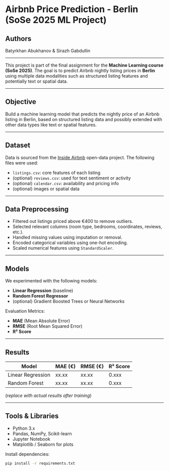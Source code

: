 # Airbnb Price Prediction - Berlin (SoSe 2025 ML Project)

## Authors
Batyrkhan Abukhanov & Sirazh Gabdullin

---

This project is part of the final assignment for the **Machine Learning course (SoSe 2025)**. The goal is to predict Airbnb nightly listing prices in **Berlin** using multiple data modalities such as structured listing features and potentially text or spatial data.

---

## Objective

Build a machine learning model that predicts the nightly price of an Airbnb listing in Berlin, based on structured listing data and possibly extended with other data types like text or spatial features.

---

## Dataset

Data is sourced from the [Inside Airbnb](http://insideairbnb.com/get-the-data.html) open-data project. The following files were used:

- `listings.csv`: core features of each listing
- (optional) `reviews.csv`: used for text sentiment or activity
- (optional) `calendar.csv`: availability and pricing info
- (optional) images or spatial data

---

## Data Preprocessing

- Filtered out listings priced above €400 to remove outliers.
- Selected relevant columns (room type, bedrooms, coordinates, reviews, etc.).
- Handled missing values using imputation or removal.
- Encoded categorical variables using one-hot encoding.
- Scaled numerical features using `StandardScaler`.

---

## Models

We experimented with the following models:

-  **Linear Regression** (baseline)
-  **Random Forest Regressor**
- (optional) Gradient Boosted Trees or Neural Networks

Evaluation Metrics:
- **MAE** (Mean Absolute Error)
- **RMSE** (Root Mean Squared Error)
- **R² Score**

---

## Results

| Model               | MAE (€) | RMSE (€) | R² Score |
|--------------------|---------|----------|----------|
| Linear Regression  | xx.xx   | xx.xx    | 0.xxx    |
| Random Forest      | xx.xx   | xx.xx    | 0.xxx    |

(*replace with actual results after training*)

---

## Tools & Libraries

- Python 3.x
- Pandas, NumPy, Scikit-learn
- Jupyter Notebook
- Matplotlib / Seaborn for plots

Install dependencies:

```bash
pip install -r requirements.txt
